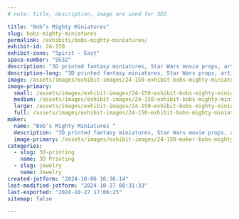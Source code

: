 ```yaml
---
# note: title, description, image are used for SEO

title: "Bob’s Mighty Miniatures"
slug: bobs-mighty-miniatures
permalink: /exhibits/bobs-mighty-miniatures/
exhibit-id: 24-150
exhibit-zone: "Spirit - East"
space-number: "SG32"
description: "3D printed fantasy miniatures, Star Wars movie props, articulated toys"
description-long: "3D printed fantasy miniatures, Star Wars props, articulated toys"
image: /assets/images/exhibit-images/24-150-exhibit-bobs-mighty-miniatures-img-1627-large.jpeg
image-primary: 
  small: /assets/images/exhibit-images/24-150-exhibit-bobs-mighty-miniatures-img-1627-small.jpeg
  medium: /assets/images/exhibit-images/24-150-exhibit-bobs-mighty-miniatures-img-1627-medium.jpeg
  large: /assets/images/exhibit-images/24-150-exhibit-bobs-mighty-miniatures-img-1627-large.jpeg
  full: /assets/images/exhibit-images/24-150-exhibit-bobs-mighty-miniatures-img-1627-full.jpeg
maker: 
  name: "Bob’s Mighty Miniatures "
  description: "3D printed fantasy miniatures, Star Wars movie props, articulated toys"
  image-primary: /assets/images/exhibit-images/24-150-maker-bobs-mighty-miniatures-img-2798-medium.jpeg
categories: 
  - slug: 3d-printing
    name: 3D Printing
  - slug: jewelry
    name: Jewelry
created-jotform: "2024-10-06 16:36:14"
last-modified-jotform: "2024-10-27 08:31:33"
last-exported: "2024-10-27 17:06:25"
sitemap: false

---
```

